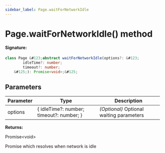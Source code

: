 ```yaml
---
sidebar_label: Page.waitForNetworkIdle
---
```


# Page.waitForNetworkIdle() method

#### Signature:

```typescript
class Page &#123;abstract waitForNetworkIdle(options?: &#123;
        idleTime?: number;
        timeout?: number;
    &#125;): Promise<void>;&#125;
```

## Parameters

| Parameter | Type                                               | Description                              |
| --------- | -------------------------------------------------- | ---------------------------------------- |
| options   | &#123; idleTime?: number; timeout?: number; &#125; | _(Optional)_ Optional waiting parameters |

**Returns:**

Promise&lt;void&gt;

Promise which resolves when network is idle
